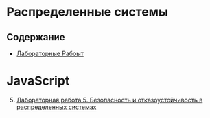 # Распределенные системы


## Содержание

- [Лабораторные Рабоыт](#labrab)

# JavaScript


 5. [Лабораторная работа 5. Безопасность и отказоустойчивость в распределенных системах](lab5.pdf)

